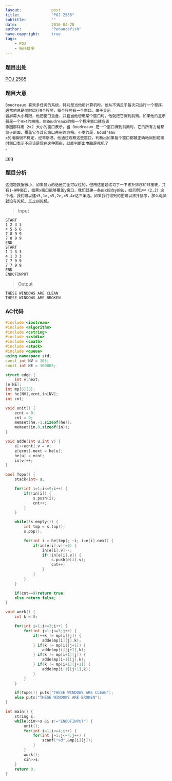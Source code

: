 ```yaml
---
layout:             post
title:              "POJ 2585"
subtitle:           ""
date:               2016-04-28
author:             "Penancefish"
have-copyright:     true
tags:
    - POJ
    - 拓扑排序
---
```


### 题目出处

[POJ 2585](http://poj.org/problem?id=2585)

### 题目大意
	Boudreaux 喜欢多任务的系统，特别是当他用计算机时。他从不满足于每次只运行一个程序，通常他总是同时运行9个程序，每个程序有一个窗口。由于显示
	器屏幕大小有限，他把窗口重叠，并且当他想用某个窗口时，他就把它调到前面。如果他的显示器是一个4×4的网格，则Boudreaux的每一个程序窗口就应该
	像图那样用 2×2 大小的窗口表示。当 Boudreaux 把一个窗口调到前面时，它的所有方格都位于前面，覆盖它与其它窗口共用的方格。不幸的是，Boudreau
	x的电脑很不稳定，经常崩溃。他通过观察这些窗口，判断出如果每个窗口都被正确地调到前面时窗口表示不应该是现在这种图形，就能判断出电脑是死机了
	。

[img](\img\poj2585-1.jpg)

### 题目分析
	这道题数据很小，如果暴力的话是完全可以过的，但用这道题练习了一下拓扑排序和邻接表，共有1~9种窗口，如果x窗口能够覆盖y窗口，我们就建一条由x指向y的边，如示例1中（2,2）这个格，我们可以建<5,1>,<5,2>,<5,4>这三条边。如果我们得到的图可以拓扑排序，那么电脑就没有死机，反之则死机。

>Input

```
START
1 2 3 3
4 5 6 6
7 8 9 9
7 8 9 9
END
START
1 1 3 3
4 1 3 3
7 7 9 9
7 7 9 9
END
ENDOFINPUT
```

>Output

```
THESE WINDOWS ARE CLEAN
THESE WINDOWS ARE BROKEN
```

### AC代码
```cpp
#include <iostream>
#include <algorithm>
#include <cstring>
#include <cstdio>
#include <cmath>
#include <stack>
#include <queue>
using namespace std;
const int NV = 105;
const int NE = 100005;

struct edge {
	int v,next;
}e[NE];
int mp[5][5];
int he[NV],ecnt,in[NV];
int cnt;

void unit() {
	ecnt = 0;
	cnt = 0;
	memset(he,-1,sizeof(he));
	memset(in,0,sizeof(in));
}

void adde(int u,int v) {
	e[++ecnt].v = v;
	e[ecnt].next = he[u];
	he[u] = ecnt;
	in[v]++;
}

bool Topo() {
	stack<int> s;

	for(int i=1;i<=9;i++) {
		if(!in[i]) {
			s.push(i);
			cnt++;
		}
	}

	while(!s.empty()) {
		int tmp = s.top();
		s.pop();

		for(int i = he[tmp]; ~i; i=e[i].next) {
			if(in[e[i].v]!=0) {
				in[e[i].v]--;
				if(!in[e[i].v]) {
					s.push(e[i].v);
					cnt++;
				}
			}
		}
	}

	if(cnt==9)return true;
	else return false;
}

void work() {
	int k = 0;

	for(int i=1;i<=3;i++) {
		for(int j=1;j<=3;j++) {
			if(++k != mp[i][j]) {
				adde(mp[i][j],k);
			} if(k != mp[i][j+1]) {
				adde(mp[i][j+1],k);
			} if(k != mp[i+1][j]) {
				adde(mp[i+1][j],k);
			} if(k != mp[i+1][j+1]) {
				adde(mp[i+1][j+1],k);
			}
		}
	}

	if(Topo()) puts("THESE WINDOWS ARE CLEAN");
	else puts("THESE WINDOWS ARE BROKEN");
}

int main() {
	string s;
	while(cin>>s && s!="ENDOFINPUT") {
		unit();
		for(int i=1;i<=4;i++) {
			for(int j=1;j<=4;j++) {
				scanf("%d",&mp[i][j]);
			}
		}
		work();
		cin>>s;
	}
	return 0;
}
```

	
